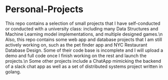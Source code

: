 # Personal-Projects
This repo contains a selection of small projects that I have self-conducted or conducted with a university class: including many Data Structures and Machine Learning model implementations, and multiple designed games.\n
Also, this repo contains some web app and database projects that I am still actively working on, such as the pet finder app and NYC Restaurant Database Design. Some of their code base is incomplete and I will upload a demo and full code once I finish working on the rest and launch the projects.\n
Some other projects include a ChatApp mimicking the backend of a slack chat app as well as a set of distributed systems project written in golang.
